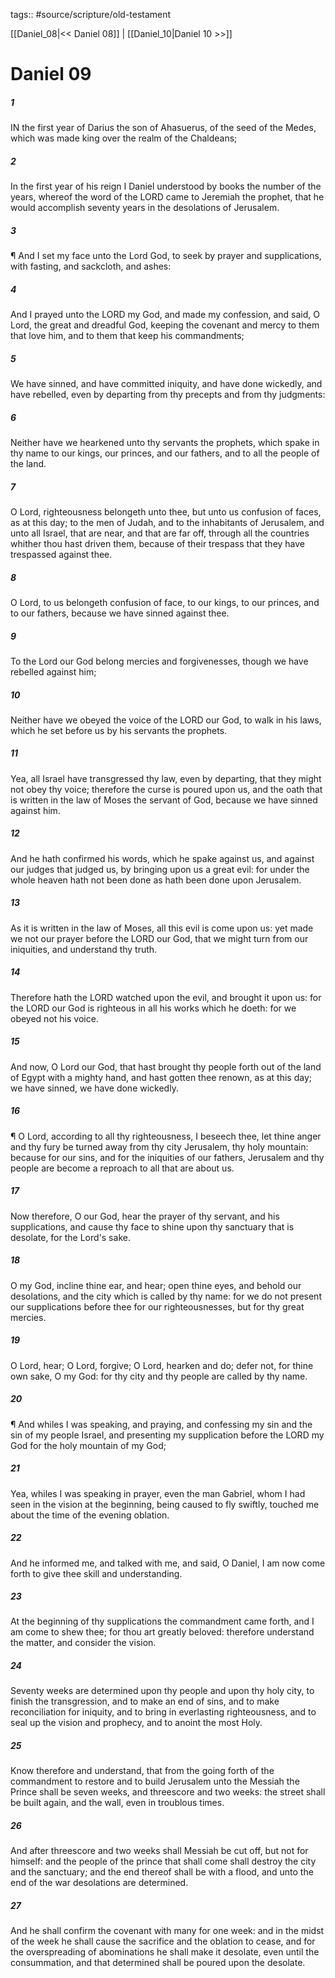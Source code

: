 tags:: #source/scripture/old-testament

[[Daniel_08|<< Daniel 08]] | [[Daniel_10|Daniel 10 >>]]

# Daniel 09

##### 1

IN the first year of Darius the son of Ahasuerus, of the seed of the Medes, which was made king over the realm of the Chaldeans;

##### 2

In the first year of his reign I Daniel understood by books the number of the years, whereof the word of the LORD came to Jeremiah the prophet, that he would accomplish seventy years in the desolations of Jerusalem.

##### 3

¶ And I set my face unto the Lord God, to seek by prayer and supplications, with fasting, and sackcloth, and ashes:

##### 4

And I prayed unto the LORD my God, and made my confession, and said, O Lord, the great and dreadful God, keeping the covenant and mercy to them that love him, and to them that keep his commandments;

##### 5

We have sinned, and have committed iniquity, and have done wickedly, and have rebelled, even by departing from thy precepts and from thy judgments:

##### 6

Neither have we hearkened unto thy servants the prophets, which spake in thy name to our kings, our princes, and our fathers, and to all the people of the land.

##### 7

O Lord, righteousness belongeth unto thee, but unto us confusion of faces, as at this day; to the men of Judah, and to the inhabitants of Jerusalem, and unto all Israel, that are near, and that are far off, through all the countries whither thou hast driven them, because of their trespass that they have trespassed against thee.

##### 8

O Lord, to us belongeth confusion of face, to our kings, to our princes, and to our fathers, because we have sinned against thee.

##### 9

To the Lord our God belong mercies and forgivenesses, though we have rebelled against him;

##### 10

Neither have we obeyed the voice of the LORD our God, to walk in his laws, which he set before us by his servants the prophets.

##### 11

Yea, all Israel have transgressed thy law, even by departing, that they might not obey thy voice; therefore the curse is poured upon us, and the oath that is written in the law of Moses the servant of God, because we have sinned against him.

##### 12

And he hath confirmed his words, which he spake against us, and against our judges that judged us, by bringing upon us a great evil: for under the whole heaven hath not been done as hath been done upon Jerusalem.

##### 13

As it is written in the law of Moses, all this evil is come upon us: yet made we not our prayer before the LORD our God, that we might turn from our iniquities, and understand thy truth.

##### 14

Therefore hath the LORD watched upon the evil, and brought it upon us: for the LORD our God is righteous in all his works which he doeth: for we obeyed not his voice.

##### 15

And now, O Lord our God, that hast brought thy people forth out of the land of Egypt with a mighty hand, and hast gotten thee renown, as at this day; we have sinned, we have done wickedly.

##### 16

¶ O Lord, according to all thy righteousness, I beseech thee, let thine anger and thy fury be turned away from thy city Jerusalem, thy holy mountain: because for our sins, and for the iniquities of our fathers, Jerusalem and thy people are become a reproach to all that are about us.

##### 17

Now therefore, O our God, hear the prayer of thy servant, and his supplications, and cause thy face to shine upon thy sanctuary that is desolate, for the Lord's sake.

##### 18

O my God, incline thine ear, and hear; open thine eyes, and behold our desolations, and the city which is called by thy name: for we do not present our supplications before thee for our righteousnesses, but for thy great mercies.

##### 19

O Lord, hear; O Lord, forgive; O Lord, hearken and do; defer not, for thine own sake, O my God: for thy city and thy people are called by thy name.

##### 20

¶ And whiles I was speaking, and praying, and confessing my sin and the sin of my people Israel, and presenting my supplication before the LORD my God for the holy mountain of my God;

##### 21

Yea, whiles I was speaking in prayer, even the man Gabriel, whom I had seen in the vision at the beginning, being caused to fly swiftly, touched me about the time of the evening oblation.

##### 22

And he informed me, and talked with me, and said, O Daniel, I am now come forth to give thee skill and understanding.

##### 23

At the beginning of thy supplications the commandment came forth, and I am come to shew thee; for thou art greatly beloved: therefore understand the matter, and consider the vision.

##### 24

Seventy weeks are determined upon thy people and upon thy holy city, to finish the transgression, and to make an end of sins, and to make reconciliation for iniquity, and to bring in everlasting righteousness, and to seal up the vision and prophecy, and to anoint the most Holy.

##### 25

Know therefore and understand, that from the going forth of the commandment to restore and to build Jerusalem unto the Messiah the Prince shall be seven weeks, and threescore and two weeks: the street shall be built again, and the wall, even in troublous times.

##### 26

And after threescore and two weeks shall Messiah be cut off, but not for himself: and the people of the prince that shall come shall destroy the city and the sanctuary; and the end thereof shall be with a flood, and unto the end of the war desolations are determined.

##### 27

And he shall confirm the covenant with many for one week: and in the midst of the week he shall cause the sacrifice and the oblation to cease, and for the overspreading of abominations he shall make it desolate, even until the consummation, and that determined shall be poured upon the desolate.
